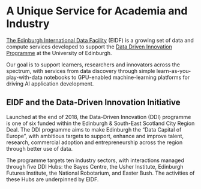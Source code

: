 # A Unique Service for Academia and Industry

[The Edinburgh International Data Facility](https://www.ed.ac.uk/edinburgh-international-data-facility/) (EIDF)
is a growing set of data and compute services developed to support the
[Data Driven Innovation Programme](https://ddi.ac.uk/) at the
University of Edinburgh.

Our goal is to support learners, researchers and innovators across
the spectrum, with services from data discovery through simple
learn-as-you-play-with-data notebooks to GPU-enabled machine-learning
platforms for driving AI application development.



## EIDF and the Data-Driven Innovation Initiative

Launched at the end of 2018, the Data-Driven Innovation (DDI)
programme is one of six funded within the Edinburgh & South-East
Scotland City Region Deal. The DDI programme aims to make Edinburgh
the “Data Capital of Europe”, with ambitious targets to support,
enhance and improve talent, research, commercial adoption and
entrepreneurship across the region through better use of data.

The programme targets ten industry sectors, with interactions managed
through five DDI Hubs: the Bayes Centre, the Usher Institute,
Edinburgh Futures Institute, the National Robotarium, and Easter
Bush. The activities of these Hubs are underpinned by EIDF.


